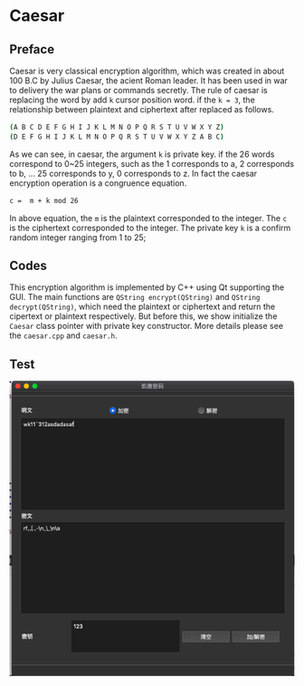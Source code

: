 # Caesar

## Preface
Caesar is very classical encryption algorithm, which was created in about 100 B.C by Julius Caesar, the acient Roman leader. 
It has been used in war to delivery the war plans or commands secretly. The rule of caesar is replacing the word by add ```k```
cursor position word. if the ```k = 3```, the relationship between plaintext and ciphertext after replaced as follows.

```bash
(A B C D E F G H I J K L M N O P Q R S T U V W X Y Z)
(D E F G H I J K L M N O P Q R S T U V W X Y Z A B C)
```
As we can see, in caesar, the argument ```k``` is private key. if the 26 words correspond to 0~25 integers, such as the 1 corresponds to a,
2 corresponds to b, ... 25 corresponds to y, 0 corresponds to z. In fact the caesar encryption operation is a congruence equation.
```bash
c =  m + k mod 26
```
In above equation, the ```m``` is the plaintext corresponded to the integer. The ```c``` is the ciphertext corresponded to the integer. The 
private key ```k``` is a confirm random integer ranging from 1 to 25;

## Codes

This encryption algorithm is implemented by C++ using Qt supporting the GUI. The main functions are ```QString encrypt(QString)``` and  ```QString decrypt(QString)```,
which need the plaintext or ciphertext and return the cipertext or plaintext respectively. But before this, we show initialize the ```Caesar``` class pointer
with private key constructor. More details please see the ```caesar.cpp``` and ```caesar.h```.

## Test
![Test](https://github.com/playahammer/crypto/blob/master/algorithms/caesar/test/test.png?raw=true)
